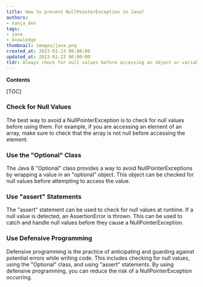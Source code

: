 ```yaml
---
title: How to prevent NullPointerException in Java?
authors:
- nanja_dev
tags:
- java
- knowledge
thumbnail: images/java.png
created_at: 2023-01-23 00:00:00
updated_at: 2023-01-23 00:00:00
tldr: Always check for null values before accessing an object or variable.
---
```


**Contents**

[TOC]

### Check for Null Values

The best way to avoid a NullPointerException is to check for null values before using them. For example, if you are accessing an element of an array, make sure to check that the array is not null before accessing the element.

### Use the "Optional" Class

The Java 8 "Optional" class provides a way to avoid NullPointerExceptions by wrapping a value in an "optional" object. This object can be checked for null values before attempting to access the value.

### Use "assert" Statements

The "assert" statement can be used to check for null values at runtime. If a null value is detected, an AssertionError is thrown. This can be used to catch and handle null values before they cause a NullPointerException.

### Use Defensive Programming

Defensive programming is the practice of anticipating and guarding against potential errors while writing code. This includes checking for null values, using the "Optional" class, and using "assert" statements. By using defensive programming, you can reduce the risk of a NullPointerException occurring.

